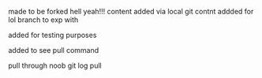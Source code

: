 made to be forked hell yeah!!!
content added via local git
contnt addded for lol branch to exp with 


added for testing purposes


added to see pull command

pull through noob
git log pull




